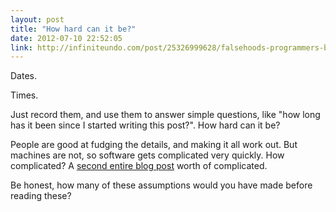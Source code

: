 ```yaml
---
layout: post
title: "How hard can it be?"
date: 2012-07-10 22:52:05
link: http://infiniteundo.com/post/25326999628/falsehoods-programmers-believe-about-time
---
```

Dates.

Times.

Just record them, and use them to answer simple questions, like "how long has it been since I started writing this post?". How hard can it be?

People are good at fudging the details, and making it all work out. But machines are not, so software gets complicated very quickly. How complicated? A [second entire blog post](http://infiniteundo.com/post/25509354022/more-falsehoods-programmers-believe-about-time-wisdom) worth of complicated.

Be honest, how many of these assumptions would you have made before reading these?
